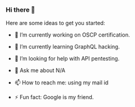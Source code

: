 ### Hi there 👋

<!--
**th3G3nt13man/th3G3nt13man** is a ✨ _special_ ✨ repository because its `README.md` (this file) appears on your GitHub profile.
-->
Here are some ideas to get you started:

- 🔭 I’m currently working on OSCP certification.
- 🌱 I’m currently learning GraphQL hacking.

- 🤔 I’m looking for help with API pentesting.
- 💬 Ask me about N/A
- 📫 How to reach me: using my mail id 

- ⚡ Fun fact: Google is my friend.

